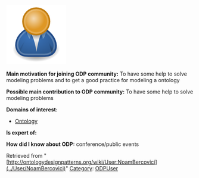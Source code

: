 [![Image:ODPUser.png](../images/a/a6/ODPUser.png)](../Image/ODPUser.png "Image:ODPUser.png")




  





__Main motivation for joining ODP community:__ To have some help to solve modeling problems and to get a good practice for modeling a ontology


__Possible main contribution to ODP community:__ To have some help to solve modeling problems


__Domains of interest:__



* [Ontology](../Community/Ontology-based_models "Community:Ontology")


__Is expert of:__


  

__How did I know about ODP:__ conference/public events






Retrieved from "[http://ontologydesignpatterns.org/wiki/User:NoamBercovici](../User/NoamBercovici)"
 [Category](http://ontologydesignpatterns.org/wiki/Special:Categories "Special:Categories"): [ODPUser](../Category/ODPUser "Category:ODPUser")
